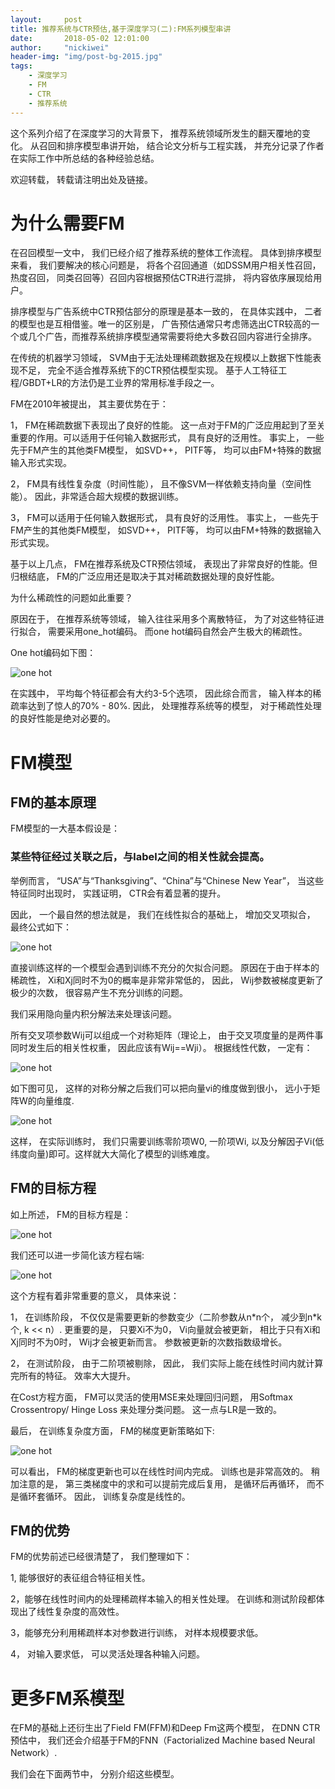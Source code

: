 ```yaml
---
layout:     post
title: 推荐系统与CTR预估,基于深度学习(二):FM系列模型串讲
date:       2018-05-02 12:01:00
author:     "nickiwei"
header-img: "img/post-bg-2015.jpg"
tags:
    - 深度学习
    - FM
    - CTR
    - 推荐系统
---
```


这个系列介绍了在深度学习的大背景下， 推荐系统领域所发生的翻天覆地的变化。 从召回和排序模型串讲开始， 结合论文分析与工程实践， 并充分记录了作者在实际工作中所总结的各种经验总结。

欢迎转载， 转载请注明出处及链接。

# 为什么需要FM

在召回模型一文中， 我们已经介绍了推荐系统的整体工作流程。 具体到排序模型来看， 我们要解决的核心问题是， 将各个召回通道（如DSSM用户相关性召回， 热度召回， 同类召回等）召回内容根据预估CTR进行混排， 将内容依序展现给用户。

排序模型与广告系统中CTR预估部分的原理是基本一致的， 在具体实践中， 二者的模型也是互相借鉴。唯一的区别是， 广告预估通常只考虑筛选出CTR较高的一个或几个广告，而推荐系统排序模型通常需要将绝大多数召回内容进行全排序。 

在传统的机器学习领域， SVM由于无法处理稀疏数据及在规模以上数据下性能表现不足， 完全不适合推荐系统下的CTR预估模型实现。 基于人工特征工程/GBDT+LR的方法仍是工业界的常用标准手段之一。

FM在2010年被提出， 其主要优势在于：

1， FM在稀疏数据下表现出了良好的性能。 这一点对于FM的广泛应用起到了至关重要的作用。可以适用于任何输入数据形式， 具有良好的泛用性。 事实上， 一些先于FM产生的其他类FM模型， 如SVD++， PITF等， 均可以由FM+特殊的数据输入形式实现。

2， FM具有线性复杂度（时间性能）， 且不像SVM一样依赖支持向量（空间性能）。 因此，非常适合超大规模的数据训练。

3， FM可以适用于任何输入数据形式， 具有良好的泛用性。 事实上， 一些先于FM产生的其他类FM模型， 如SVD++， PITF等， 均可以由FM+特殊的数据输入形式实现。

基于以上几点， FM在推荐系统及CTR预估领域， 表现出了非常良好的性能。但归根结底， FM的广泛应用还是取决于其对稀疏数据处理的良好性能。

为什么稀疏性的问题如此重要？

原因在于， 在推荐系统等领域， 输入往往采用多个离散特征， 为了对这些特征进行拟合， 需要采用one_hot编码。 而one hot编码自然会产生极大的稀疏性。

One hot编码如下图：

![one hot](/img/FM01.jpg)

在实践中， 平均每个特征都会有大约3-5个选项， 因此综合而言， 输入样本的稀疏率达到了惊人的70% - 80%. 因此， 处理推荐系统等的模型， 对于稀疏性处理的良好性能是绝对必要的。

# FM模型

## FM的基本原理

FM模型的一大基本假设是：

### 某些特征经过关联之后，与label之间的相关性就会提高。

举例而言， “USA”与“Thanksgiving”、“China”与“Chinese New Year”， 当这些特征同时出现时， 实践证明， CTR会有着显著的提升。

因此， 一个最自然的想法就是， 我们在线性拟合的基础上， 增加交叉项拟合， 最终公式如下：

![one hot](/img/FM02.jpg)

直接训练这样的一个模型会遇到训练不充分的欠拟合问题。 原因在于由于样本的稀疏性， Xi和Xj同时不为0的概率是非常非常低的， 因此， Wij参数被梯度更新了极少的次数， 很容易产生不充分训练的问题。

我们采用隐向量内积分解法来处理该问题。

所有交叉项参数Wij可以组成一个对称矩阵（理论上， 由于交叉项度量的是两件事同时发生后的相关性权重， 因此应该有Wij==Wji）。 根据线性代数， 一定有：

![one hot](/img/FM03.jpg)

如下图可见， 这样的对称分解之后我们可以把向量vi的维度做到很小， 远小于矩阵W的向量维度.

![one hot](/img/FM04.jpg)

这样， 在实际训练时， 我们只需要训练零阶项W0, 一阶项Wi, 以及分解因子Vi(低纬度向量)即可。这样就大大简化了模型的训练难度。

## FM的目标方程

如上所述， FM的目标方程是：

![one hot](/img/FM02.jpg)

我们还可以进一步简化该方程右端:

![one hot](/img/FM05.jpg)

这个方程有着非常重要的意义， 具体来说：

1， 在训练阶段， 不仅仅是需要更新的参数变少（二阶参数从n\*n个， 减少到n\*k个, k << n）. 更重要的是， 只要Xi不为0， Vi向量就会被更新， 相比于只有Xi和Xj同时不为0时， Wij才会被更新而言。 参数被更新的次数指数级增长。  

2， 在测试阶段， 由于二阶项被剔除， 因此， 我们实际上能在线性时间内就计算完所有的特征。 效率大大提升。

在Cost方程方面， FM可以灵活的使用MSE来处理回归问题， 用Softmax Crossentropy/ Hinge Loss 来处理分类问题。 这一点与LR是一致的。

最后， 在训练复杂度方面， FM的梯度更新策略如下:

![one hot](/img/FM06.jpg)

可以看出， FM的梯度更新也可以在线性时间内完成。 训练也是非常高效的。 稍加注意的是， 第三类梯度中的求和可以提前完成后复用， 是循环后再循环， 而不是循环套循环。 因此， 训练复杂度是线性的。

## FM的优势

FM的优势前述已经很清楚了， 我们整理如下：

1, 能够很好的表征组合特征相关性。

2，能够在线性时间内的处理稀疏样本输入的相关性处理。 在训练和测试阶段都体现出了线性复杂度的高效性。

3，能够充分利用稀疏样本对参数进行训练， 对样本规模要求低。 

4， 对输入要求低， 可以灵活处理各种输入问题。

# 更多FM系模型

在FM的基础上还衍生出了Field FM(FFM)和Deep Fm这两个模型， 在DNN CTR预估中， 我们还会介绍基于FM的FNN（Factorialized Machine based Neural Network）.

我们会在下面两节中， 分别介绍这些模型。




